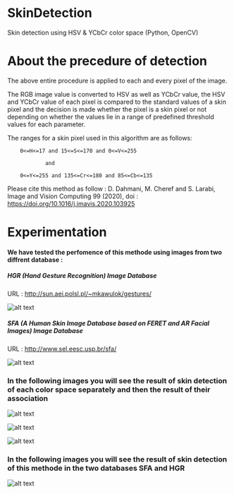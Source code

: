 # SkinDetection
Skin detection using HSV &amp; YCbCr color space (Python, OpenCV)

# About the precedure of detection
The above entire procedure is applied to each and every pixel of the image. 

The RGB image value is converted to HSV as well as YCbCr value, the HSV and YCbCr value of each pixel is compared to the standard values of a skin pixel and the decision is made whether the pixel is a skin pixel or not depending on whether
the values lie in a range of predefined threshold values for each parameter.

The ranges for a skin pixel used in this algorithm are as follows:

        0<=H<=17 and 15<=S<=170 and 0<=V<=255

				and
				
        0<=Y<=255 and 135<=Cr<=180 and 85<=Cb<=135
	
Please cite this method as follow : D. Dahmani, M. Cheref and S. Larabi, Image and Vision Computing 99 (2020), doi : https://doi.org/10.1016/j.imavis.2020.103925

# Experimentation 

#### We have tested the perfomence of this methode using images from two diffrent database :

##### HGR (Hand Gesture Recognition) Image Database

URL : http://sun.aei.polsl.pl/~mkawulok/gestures/

![alt text](https://github.com/CHEREF-Mehdi/SkinDetection/blob/master/Image/ReadMeImages/ROC_HGR.png)

##### SFA (A Human Skin Image Database based on FERET and AR Facial Images) Image Database

URL : http://www.sel.eesc.usp.br/sfa/

![alt text](https://github.com/CHEREF-Mehdi/SkinDetection/blob/master/Image/ReadMeImages/ROC_SFA.png)

### In the following images you will see the result of skin detection of each color space separately and then the result of their association

![alt text](https://github.com/CHEREF-Mehdi/SkinDetection/blob/master/Image/ReadMeImages/result1.png)

![alt text](https://github.com/CHEREF-Mehdi/SkinDetection/blob/master/Image/ReadMeImages/result2.png)

![alt text](https://github.com/CHEREF-Mehdi/SkinDetection/blob/master/Image/ReadMeImages/result3.png)

### In the following images you will see the result of skin detection of this methode in the two databases SFA and HGR

![alt text](https://github.com/CHEREF-Mehdi/SkinDetection/blob/master/Image/ReadMeImages/all_detection.png)




